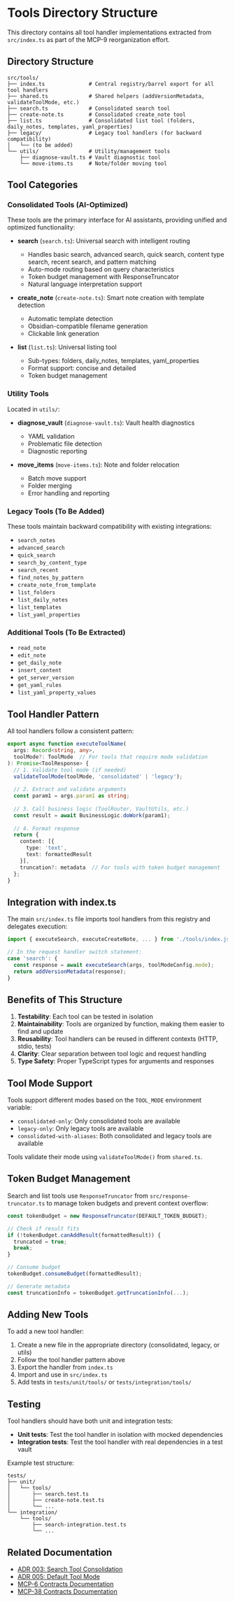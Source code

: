 # Tools Directory Structure

This directory contains all tool handler implementations extracted from `src/index.ts` as part of the MCP-9 reorganization effort.

## Directory Structure

```
src/tools/
├── index.ts              # Central registry/barrel export for all tool handlers
├── shared.ts             # Shared helpers (addVersionMetadata, validateToolMode, etc.)
├── search.ts             # Consolidated search tool
├── create-note.ts        # Consolidated create_note tool
├── list.ts               # Consolidated list tool (folders, daily_notes, templates, yaml_properties)
├── legacy/               # Legacy tool handlers (for backward compatibility)
│   └── (to be added)
└── utils/                # Utility/management tools
    ├── diagnose-vault.ts # Vault diagnostic tool
    └── move-items.ts     # Note/folder moving tool
```

## Tool Categories

### Consolidated Tools (AI-Optimized)

These tools are the primary interface for AI assistants, providing unified and optimized functionality:

- **search** (`search.ts`): Universal search with intelligent routing
  - Handles basic search, advanced search, quick search, content type search, recent search, and pattern matching
  - Auto-mode routing based on query characteristics
  - Token budget management with ResponseTruncator
  - Natural language interpretation support

- **create_note** (`create-note.ts`): Smart note creation with template detection
  - Automatic template detection
  - Obsidian-compatible filename generation
  - Clickable link generation

- **list** (`list.ts`): Universal listing tool
  - Sub-types: folders, daily_notes, templates, yaml_properties
  - Format support: concise and detailed
  - Token budget management

### Utility Tools

Located in `utils/`:

- **diagnose_vault** (`diagnose-vault.ts`): Vault health diagnostics
  - YAML validation
  - Problematic file detection
  - Diagnostic reporting

- **move_items** (`move-items.ts`): Note and folder relocation
  - Batch move support
  - Folder merging
  - Error handling and reporting

### Legacy Tools (To Be Added)

These tools maintain backward compatibility with existing integrations:

- `search_notes`
- `advanced_search`
- `quick_search`
- `search_by_content_type`
- `search_recent`
- `find_notes_by_pattern`
- `create_note_from_template`
- `list_folders`
- `list_daily_notes`
- `list_templates`
- `list_yaml_properties`

### Additional Tools (To Be Extracted)

- `read_note`
- `edit_note`
- `get_daily_note`
- `insert_content`
- `get_server_version`
- `get_yaml_rules`
- `list_yaml_property_values`

## Tool Handler Pattern

All tool handlers follow a consistent pattern:

```typescript
export async function executeToolName(
  args: Record<string, any>,
  toolMode?: ToolMode  // For tools that require mode validation
): Promise<ToolResponse> {
  // 1. Validate tool mode (if needed)
  validateToolMode(toolMode, 'consolidated' | 'legacy');
  
  // 2. Extract and validate arguments
  const param1 = args.param1 as string;
  
  // 3. Call business logic (ToolRouter, VaultUtils, etc.)
  const result = await BusinessLogic.doWork(param1);
  
  // 4. Format response
  return {
    content: [{
      type: 'text',
      text: formattedResult
    }],
    truncation?: metadata  // For tools with token budget management
  };
}
```

## Integration with index.ts

The main `src/index.ts` file imports tool handlers from this registry and delegates execution:

```typescript
import { executeSearch, executeCreateNote, ... } from './tools/index.js';

// In the request handler switch statement:
case 'search': {
  const response = await executeSearch(args, toolModeConfig.mode);
  return addVersionMetadata(response);
}
```

## Benefits of This Structure

1. **Testability**: Each tool can be tested in isolation
2. **Maintainability**: Tools are organized by function, making them easier to find and update
3. **Reusability**: Tool handlers can be reused in different contexts (HTTP, stdio, tests)
4. **Clarity**: Clear separation between tool logic and request handling
5. **Type Safety**: Proper TypeScript types for arguments and responses

## Tool Mode Support

Tools support different modes based on the `TOOL_MODE` environment variable:

- `consolidated-only`: Only consolidated tools are available
- `legacy-only`: Only legacy tools are available  
- `consolidated-with-aliases`: Both consolidated and legacy tools are available

Tools validate their mode using `validateToolMode()` from `shared.ts`.

## Token Budget Management

Search and list tools use `ResponseTruncator` from `src/response-truncator.ts` to manage token budgets and prevent context overflow:

```typescript
const tokenBudget = new ResponseTruncator(DEFAULT_TOKEN_BUDGET);

// Check if result fits
if (!tokenBudget.canAddResult(formattedResult)) {
  truncated = true;
  break;
}

// Consume budget
tokenBudget.consumeBudget(formattedResult);

// Generate metadata
const truncationInfo = tokenBudget.getTruncationInfo(...);
```

## Adding New Tools

To add a new tool handler:

1. Create a new file in the appropriate directory (consolidated, legacy, or utils)
2. Follow the tool handler pattern above
3. Export the handler from `index.ts`
4. Import and use in `src/index.ts`
5. Add tests in `tests/unit/tools/` or `tests/integration/tools/`

## Testing

Tool handlers should have both unit and integration tests:

- **Unit tests**: Test the tool handler in isolation with mocked dependencies
- **Integration tests**: Test the tool handler with real dependencies in a test vault

Example test structure:
```
tests/
├── unit/
│   └── tools/
│       ├── search.test.ts
│       ├── create-note.test.ts
│       └── ...
└── integration/
    └── tools/
        ├── search-integration.test.ts
        └── ...
```

## Related Documentation

- [ADR 003: Search Tool Consolidation](../../docs/adr/003-search-tool-consolidation-fallback-strategy.md)
- [ADR 005: Default Tool Mode](../../docs/adr/005-default-tool-mode-consolidated-only.md)
- [MCP-6 Contracts Documentation](../../dev/contracts/MCP-6-contracts.ts)
- [MCP-38 Contracts Documentation](../../dev/contracts/MCP-38-contracts.ts)
